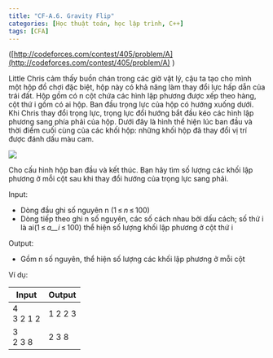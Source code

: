 ```yaml
---
title: "CF-A.6. Gravity Flip"
categories: [Học thuật toán, học lập trình, C++]
tags: [CFA]
---
```


([http://codeforces.com/contest/405/problem/A](http://codeforces.com/contest/405/problem/A) )

Little Chris cảm thấy buồn chán trong các giờ vật lý, cậu ta tạo cho mình một hộp đồ chơi đặc biệt, hộp này có khả năng làm thay đổi lực hấp dẫn của trái đất. Hộp gồm có n cột chứa các hình lập phương được xếp theo hàng, cột thứ i gồm có ai hộp. Ban đầu trọng lực của hộp có hướng xuống dưới. Khi Chris thay đổi trọng lực, trọng lực đổi hướng bắt đầu kéo các hình lập phương sang phía phải của hộp. Dưới đây là hình thể hiện lúc ban đầu và thời điểm cuối cùng của các khối hộp: những khối hộp đã thay đổi vị trí được đánh dấu màu cam.

![](http://thomasabc.xyz/CFA/CFA6.png)

Cho cấu hình hộp ban đầu và kết thúc. Bạn hãy tìm số lượng các khối lập phương ở mỗi cột sau khi thay đổi hướng của trọng lực sang phải.

Input:

- Dòng đầu ghi số nguyên n (1 ≤ _n_ ≤ 100)
- Dòng tiếp theo ghi n số nguyên, các số cách nhau bởi dấu cách; số thứ i là ai(1 ≤ _a__i_ ≤ 100) thể hiện số lượng khối lập phương ở cột thứ i

Output:

- Gồm n số nguyên, thể hiện số lượng các khối lập phương ở mỗi cột

Ví dụ:

| **Input** | **Output** |
| --- | --- |
| 4<br>3 2 1 2 | 1 2 2 3 |
| 3<br>2 3 8 | 2 3 8 |

